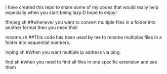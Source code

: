 <p>I have created this repo to share some of my codes that would really help especially when you start being lazy:D hope to enjoy!</p>

<p>ffmpeg.sh ##whenever you want to convert multiple files in a folder into another format then you need this!</p>
<p>rename.sh ##This code has been used by me to rename multiples files in a folder into sequential numbers. </p>
<p>mping.sh #When you want multiple ip address via ping. </p>
<p>find.sh #when you need to find all files in one specific extension and see them</p>
